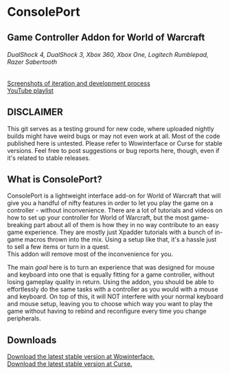 # ConsolePort
<h2>Game Controller Addon for World of Warcraft</h2>
<h6>DualShock 4, DualShock 3, Xbox 360, Xbox One, Logitech Rumblepad, Razer Sabertooth</h6>
<a href="http://imgur.com/a/MdfK3" target="_blank">Screenshots of iteration and development process</a><br>
<a href="https://www.youtube.com/playlist?list=PLdymHo01mBgXTNFOCCrf85803XqwlCpdt4" target="_blank">YouTube playlist</a>

<h2>DISCLAIMER</h2>
This git serves as a testing ground for new code, where uploaded nightly builds might have weird bugs or may not even work at all. Most of the code published here is untested. Please refer to Wowinterface or Curse for stable versions. Feel free to post suggestions or bug reports here, though, even if it's related to stable releases. 

<h2>What is ConsolePort?</h2>
ConsolePort is a lightweight interface add-on for World of Warcraft that will give you a handful of nifty features
in order to let you play the game on a controller - without inconvenience. There are a lot of tutorials and videos on
how to set up your controller for World of Warcraft, but the most game-breaking part about all of them is how they in no way contribute to an easy game experience. They are mostly just Xpadder tutorials with a bunch of in-game macros thrown into the mix. Using a setup like that, it's a hassle just to sell a few items or turn in a quest. <br>This addon will remove most of the inconvenience for you.

The main <i>goal</i> here is to turn an experience that was designed for mouse and keyboard into one that is equally fitting for a game controller, without losing gameplay quality in return. Using the addon, you should be able to effortlessly do the same tasks with a controller as you would with a mouse and keyboard. On top of this, it will NOT interfere with your normal keyboard and mouse setup, leaving you to choose which way you want to play the game without having to rebind and reconfigure every time you change peripherals.

<h2>Downloads</h2>
<a href="http://www.wowinterface.com/downloads/info23536-ConsolePort-GameControllerAddon.html" target="_blank">Download the latest stable version at Wowinterface.</a></br>
<a href="http://www.curse.com/addons/wow/console-port" target="_blank">Download the latest stable version at Curse.</a>
